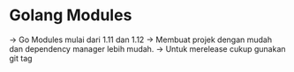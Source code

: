 # Golang Modules

-> Go Modules mulai dari 1.11 dan 1.12
-> Membuat projek dengan mudah dan dependency manager lebih mudah.
-> Untuk merelease cukup gunakan git tag
